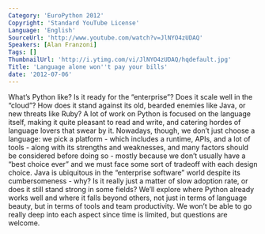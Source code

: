 ```yaml
---
Category: 'EuroPython 2012'
Copyright: 'Standard YouTube License'
Language: 'English'
SourceUrl: 'http://www.youtube.com/watch?v=JlNYO4zUDAQ'
Speakers: [Alan Franzoni]
Tags: []
ThumbnailUrl: 'http://i.ytimg.com/vi/JlNYO4zUDAQ/hqdefault.jpg'
Title: 'Language alone won''t pay your bills'
date: '2012-07-06'
---
```

What’s Python like? Is it ready for the “enterprise”? Does it scale well in
the “cloud”? How does it stand against its old, bearded enemies like Java, or
new threats like Ruby? A lot of work on Python is focused on the language
itself, making it quite pleasant to read and write, and catering hordes of
language lovers that swear by it. Nowadays, though, we don’t just choose a
language: we pick a platform - which includes a runtime, APIs, and a lot of
tools - along with its strengths and weaknesses, and many factors should be
considered before doing so - mostly because we don’t usually have a “best
choice ever” and we must face some sort of tradeoff with each design choice.
Java is ubiquitous in the “enterprise software” world despite its
cumbersomeness - why? Is it really just a matter of slow adoption rate, or
does it still stand strong in some fields? We’ll explore where Python already
works well and where it falls beyond others, not just in terms of language
beauty, but in terms of tools and team productivity. We won’t be able to go
really deep into each aspect since time is limited, but questions are welcome.

